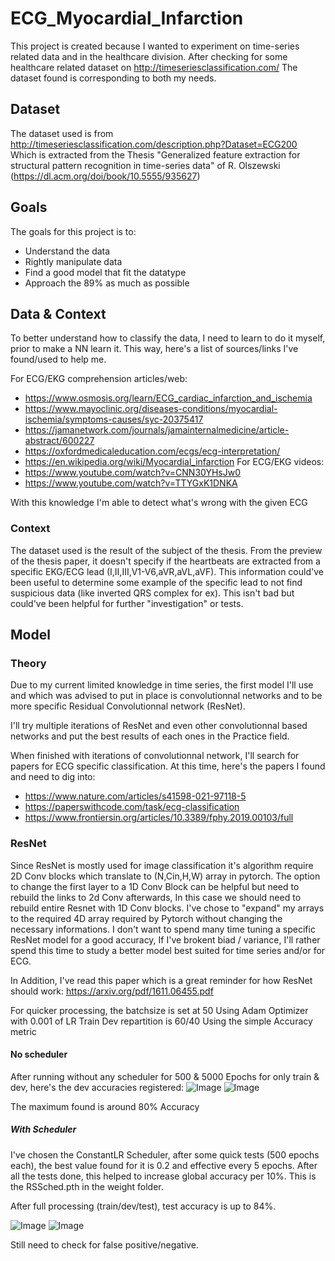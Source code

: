 # ECG_Myocardial_Infarction

This project is created because I wanted to experiment on time-series related data and in the healthcare division.
After checking for some healthcare related dataset on http://timeseriesclassification.com/
The dataset found is corresponding to both my needs.

## Dataset

The dataset used is from http://timeseriesclassification.com/description.php?Dataset=ECG200
Which is extracted from the Thesis "Generalized feature extraction for structural pattern recognition in time-series data" of R. Olszewski (https://dl.acm.org/doi/book/10.5555/935627)

## Goals

The goals for this project is to:
- Understand the data
- Rightly  manipulate data
- Find a good model that fit the datatype
- Approach the 89% as much as possible

## Data & Context

To better understand how to classify the data, I need to learn to do it myself, prior to make a NN learn it.
This way, here's a list of sources/links I've found/used to help me.

For ECG/EKG comprehension articles/web:
- https://www.osmosis.org/learn/ECG_cardiac_infarction_and_ischemia
- https://www.mayoclinic.org/diseases-conditions/myocardial-ischemia/symptoms-causes/syc-20375417
- https://jamanetwork.com/journals/jamainternalmedicine/article-abstract/600227
- https://oxfordmedicaleducation.com/ecgs/ecg-interpretation/
- https://en.wikipedia.org/wiki/Myocardial_infarction
For ECG/EKG videos:
- https://www.youtube.com/watch?v=CNN30YHsJw0
- https://www.youtube.com/watch?v=TTYGxK1DNKA

With this knowledge I'm able to detect what's wrong with the given ECG

### Context

The dataset used is the result of the subject of the thesis.
From the preview of the thesis paper, it doesn't specify if the heartbeats are extracted from a specific EKG/ECG lead (I,II,III,V1-V6,aVR,aVL,aVF).
This information could've been useful to determine some example of the specific lead to not find suspicious data (like inverted QRS complex for ex).
This isn't bad but could've been helpful for further "investigation" or tests.

## Model

### Theory

Due to my current limited knowledge in time series, the first model I'll use and which was advised to put in place is convolutionnal networks and to be more specific Residual Convolutionnal network (ResNet).

I'll try multiple iterations of ResNet and even other convolutionnal based networks and put the best results of each ones in the Practice field.

When finished with iterations of convolutionnal network, I'll search for papers for ECG specific classification.
At this time, here's the papers I found and need to dig into:
- https://www.nature.com/articles/s41598-021-97118-5
- https://paperswithcode.com/task/ecg-classification
- https://www.frontiersin.org/articles/10.3389/fphy.2019.00103/full

### ResNet

Since ResNet is mostly used for image classification it's algorithm require 2D Conv blocks which translate to (N,Cin,H,W) array in pytorch.
The option to change the first layer to a 1D Conv Block can be helpful but need to rebuild the links to 2d Conv afterwards, In this case we should need to rebuild entire Resnet with 1D Conv blocks.
I've chose to "expand" my arrays to the required 4D array required by Pytorch without changing the necessary informations.
I don't want to spend many time tuning a specific ResNet model for a good accuracy, If I've brokent biad / variance, I'll rather spend this time to study a better model best suited for time series and/or for ECG.

In Addition, I've read this paper which is a great reminder for how ResNet should work: https://arxiv.org/pdf/1611.06455.pdf

For quicker processing, the batchsize is set at 50
Using Adam Optimizer with 0.001 of LR
Train Dev repartition is 60/40
Using the simple Accuracy metric

#### No scheduler

After running without any scheduler for 500 & 5000 Epochs for only train & dev, here's the dev accuracies registered:
![Image](LossGraphRN_NoScheduler.png)
![Image](AccuracyGraphRN_NoScheduler.png)

The maximum found is around 80% Accuracy

##### With Scheduler

I've chosen the ConstantLR Scheduler, after some quick tests (500 epochs each), the best value found for it is 0.2 and effective every 5 epochs.
After all the tests done, this helped to increase global accuracy per 10%.
This is the RSSched.pth in the weight folder.

After full processing (train/dev/test), test accuracy is up to 84%.

![Image](LossGraphRN_SchedON.png)
![Image](AccGraphRN_SchedON.png)

Still need to check for false positive/negative.